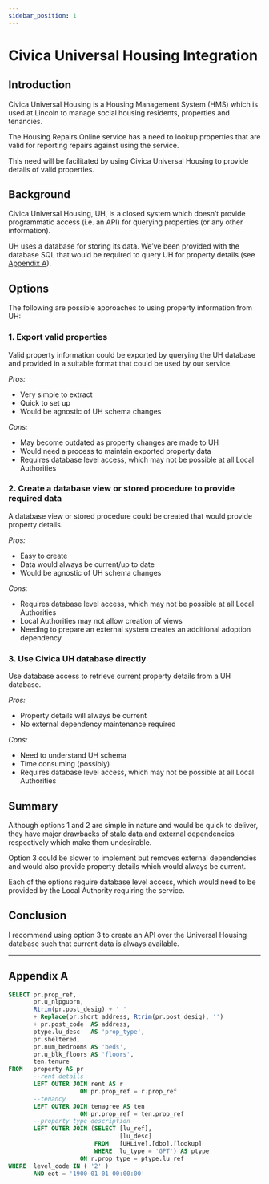 ```yaml
---
sidebar_position: 1
---
```


# Civica Universal Housing Integration

## Introduction

Civica Universal Housing is a Housing Management System (HMS) which is used at Lincoln to manage social housing residents, properties and tenancies.

The Housing Repairs Online service has a need to lookup properties that are valid for reporting repairs against using the service.

This need will be facilitated by using Civica Universal Housing to provide details of valid properties.

## Background

Civica Universal Housing, UH, is a closed system which doesn’t provide programmatic access (i.e. an API) for querying properties (or any other information).

UH uses a database for storing its data.
We’ve been provided with the database SQL that would be required to query UH for property details (see [Appendix A](#appendix-a)).

## Options

The following are possible approaches to using property information from UH:

### 1. Export valid properties

Valid property information could be exported by querying the UH database and provided in a suitable format that could be used by our service.

_Pros:_
  - Very simple to extract
  - Quick to set up
  - Would be agnostic of UH schema changes

_Cons:_

  - May become outdated as property changes are made to UH
  - Would need a process to maintain exported property data
  - Requires database level access, which may not be possible at all Local Authorities

### 2. Create a database view or stored procedure to provide required data

A database view or stored procedure could be created that would provide property details.

_Pros:_
  - Easy to create
  - Data would always be current/up to date
  - Would be agnostic of UH schema changes

_Cons:_
  - Requires database level access, which may not be possible at all Local Authorities
  - Local Authorities may not allow creation of views
  - Needing to prepare an external system creates an additional adoption dependency

### 3. Use Civica UH database directly

Use database access to retrieve current property details from a UH database.

_Pros:_
  - Property details will always be current
  - No external dependency maintenance required

_Cons:_
  - Need to understand UH schema
  - Time consuming (possibly)
  - Requires database level access, which may not be possible at all Local Authorities

## Summary

Although options 1 and 2 are simple in nature and would be quick to deliver, they have major drawbacks of stale data and external dependencies respectively which make them undesirable.

Option 3 could be slower to implement but removes external dependencies and would also provide property details which would always be current.

Each of the options require database level access, which would need to be provided by the Local Authority requiring the service.

## Conclusion

I recommend using option 3 to create an API over the Universal Housing database such that current data is always available.

---

## Appendix A

```sql
SELECT pr.prop_ref,
       pr.u_nlpguprn,
       Rtrim(pr.post_desig) + ' '
       + Replace(pr.short_address, Rtrim(pr.post_desig), '')
       + pr.post_code  AS address,
       ptype.lu_desc   AS 'prop_type',
       pr.sheltered,
       pr.num_bedrooms AS 'beds',
       pr.u_blk_floors AS 'floors',
       ten.tenure
FROM   property AS pr
       --rent details
       LEFT OUTER JOIN rent AS r
                    ON pr.prop_ref = r.prop_ref
       --tenancy
       LEFT OUTER JOIN tenagree AS ten
                    ON pr.prop_ref = ten.prop_ref
       --property type description
       LEFT OUTER JOIN (SELECT [lu_ref],
                               [lu_desc]
                        FROM   [UHLive].[dbo].[lookup]
                        WHERE  lu_type = 'GPT') AS ptype
                    ON r.prop_type = ptype.lu_ref
WHERE  level_code IN ( '2' )
       AND eot = '1900-01-01 00:00:00'

```
